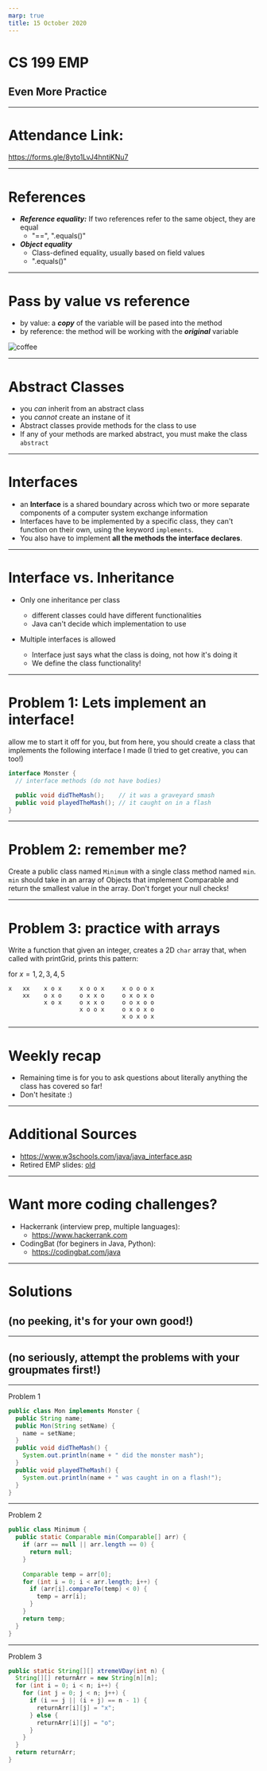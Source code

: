 ```yaml
---
marp: true
title: 15 October 2020
---
```


# <!-- fit --> CS 199 EMP

## <!-- fit --> Even More Practice

---

# <!-- fit --> Attendance Link:

https://forms.gle/8yto1LvJ4hntiKNu7

---

# References

* ***Reference equality:*** If two references refer to the same object, they are equal
  * "==", ".equals()"
* ***Object equality***
  * Class-defined equality, usually based on field values
  * ".equals()"

---

# Pass by value vs reference
* by value: a ***copy*** of the variable will be pased into the method
* by reference: the method will be working with the ***original*** variable

![coffee](../pics/pass_by_ref.gif)

---

# Abstract Classes
* you *can* inherit from an abstract class
* you *cannot* create an instane of it
* Abstract classes provide methods for the class to use
* If any of your methods are marked abstract, you must make the class ```abstract```

---
# Interfaces
* an **Interface** is a shared boundary across which two or more separate components of a computer system exchange information
* Interfaces have to be implemented by a specific class, they can't function on their own, using the keyword ```implements```.
* You also have to implement **all the methods the interface declares**.

---

# Interface vs. Inheritance

* Only one inheritance per class
  * different classes could have different functionalities
  * Java can't decide which implementation to use

* Multiple interfaces is allowed
  * Interface just says what the class is doing, not how it's doing it
  * We define the class functionality!

---

# Problem 1: Lets implement an interface!

allow me to start it off for you, but from here, you should create a class that implements the following interface I made (I tried to get creative, you can too!)

```Java
interface Monster {
  // interface methods (do not have bodies)

  public void didTheMash();    // it was a graveyard smash
  public void playedTheMash(); // it caught on in a flash
}
```

---

# Problem 2: remember me?
Create a public class named ```Minimum``` with a single class method named ```min```. ```min``` should take in an array of Objects that implement Comparable and return the smallest value in the array. Don't forget your null checks!

---
# Problem 3: practice with arrays
Write a function that given an integer, creates a 2D `char` array that, when called with printGrid, prints this pattern:

for $x = 1, 2, 3, 4, 5$

```
x   xx    x o x     x o o x     x o o o x
    xx    o x o     o x x o     o x o x o
          x o x     o x x o     o o x o o
                    x o o x     o x o x o
                                x o x o x
```

---
# Weekly recap
* Remaining time is for you to ask questions about literally anything the class has covered so far!
* Don't hesitate :)

---
# Additional Sources
* https://www.w3schools.com/java/java_interface.asp
* Retired EMP slides: [old](https://docs.google.com/presentation/d/1D2xN_lJFHAuPlAkVzZJ4CR2Ypvyb-ZoAzeHHrdMvT-o/edit#slide=id.g43508f564e_0_437)

---
# Want more coding challenges?
* Hackerrank (interview prep, multiple languages):
  *   https://www.hackerrank.com
* CodingBat (for beginers in Java, Python): 
  * https://codingbat.com/java

---
#  <!-- fit --> Solutions 
## <!-- fit --> (no peeking, it's for your own good!)
---
## <!-- fit --> (no seriously, attempt the problems with your groupmates first!)

---

Problem 1

```java
public class Mon implements Monster {
  public String name;
  public Mon(String setName) {
    name = setName;
  }
  public void didTheMash() {
    System.out.println(name + " did the monster mash");
  }
  public void playedTheMash() {
    System.out.println(name + " was caught in on a flash!");
  }
}
```


---
Problem 2

```Java
public class Minimum {
  public static Comparable min(Comparable[] arr) {
    if (arr == null || arr.length == 0) {
      return null;
    }
    
    Comparable temp = arr[0];
    for (int i = 0; i < arr.length; i++) {
      if (arr[i].compareTo(temp) < 0) {
        temp = arr[i];
      }
    }
    return temp;
  }
}
```
---

Problem 3

```java
public static String[][] xtremeVDay(int n) {
  String[][] returnArr = new String[n][n];
  for (int i = 0; i < n; i++) {
    for (int j = 0; j < n; j++) {
      if (i == j || (i + j) == n - 1) {
        returnArr[i][j] = "x";
      } else {
        returnArr[i][j] = "o";
      }
    }
  }
  return returnArr;
}
```